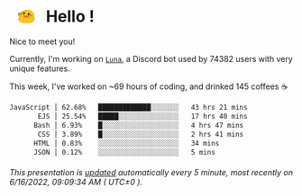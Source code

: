 <h1>   <img src="./spoinky.gif" style="vertical-align:middle;" width="30px">   Hello ! </h1>

Nice to meet you!

Currently, I'm working on <a href='https://github.com/Asgarrrr/Luna'>`Luna`</a>, a Discord bot used by 74382 users with very unique features.

This week, I've worked on ~69 hours of coding, and drinked 145 coffees ☕

```
JavaScript │ 62.68%   █████████████░░░░░░░   43 hrs 21 mins
       EJS │ 25.54%   █████░░░░░░░░░░░░░░░   17 hrs 40 mins
      Bash │ 6.93%    █░░░░░░░░░░░░░░░░░░░   4 hrs 47 mins
       CSS │ 3.89%    █░░░░░░░░░░░░░░░░░░░   2 hrs 41 mins
      HTML │ 0.83%    ░░░░░░░░░░░░░░░░░░░░   34 mins
      JSON │ 0.12%    ░░░░░░░░░░░░░░░░░░░░   5 mins
```

###### This presentation is [updated](https://github.com/Asgarrrr) automatically every 5 minute, most recently on 6/16/2022, 09:09:34 AM ( UTC±0 ).